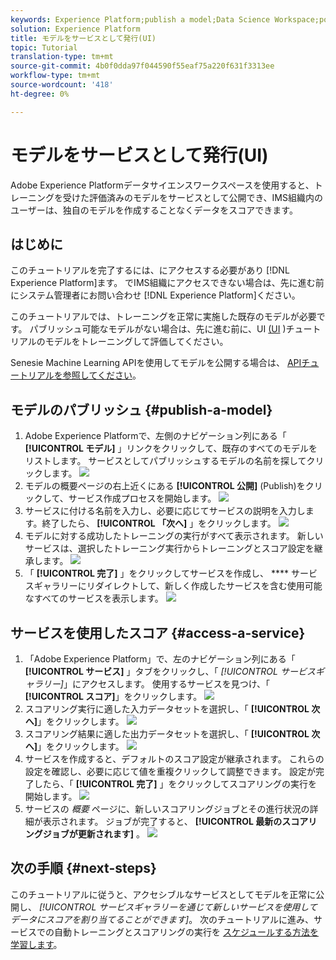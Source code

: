 ```yaml
---
keywords: Experience Platform;publish a model;Data Science Workspace;popular topics
solution: Experience Platform
title: モデルをサービスとして発行(UI)
topic: Tutorial
translation-type: tm+mt
source-git-commit: 4b0f0dda97f044590f55eaf75a220f631f3313ee
workflow-type: tm+mt
source-wordcount: '418'
ht-degree: 0%

---
```



# モデルをサービスとして発行(UI)

Adobe Experience Platformデータサイエンスワークスペースを使用すると、トレーニングを受けた評価済みのモデルをサービスとして公開でき、IMS組織内のユーザーは、独自のモデルを作成することなくデータをスコアできます。

## はじめに

このチュートリアルを完了するには、にアクセスする必要があり [!DNL Experience Platform]ます。 でIMS組織にアクセスできない場合は、先に進む前にシステム管理者にお問い合わせ [!DNL Experience Platform]ください。

このチュートリアルでは、トレーニングを正常に実施した既存のモデルが必要です。 パブリッシュ可能なモデルがない場合は、先に進む前に、UI [(UI](./train-evaluate-model-ui.md) )チュートリアルのモデルをトレーニングして評価してください。

Senesie Machine Learning APIを使用してモデルを公開する場合は、 [APIチュートリアルを参照してください](./publish-model-service-api.md)。

## モデルのパブリッシュ {#publish-a-model}

1. Adobe Experience Platformで、左側のナビゲーション列にある「 **[!UICONTROL モデル]** 」リンクをクリックして、既存のすべてのモデルをリストします。 サービスとしてパブリッシュするモデルの名前を探してクリックします。
   ![](../images/models-recipes/publish-model/1_browse_model.png)
2. モデルの概要ページの右上近くにある **[!UICONTROL 公開]** (Publish)をクリックして、サービス作成プロセスを開始します。
   ![](../images/models-recipes/publish-model/2_view_training_runs.png)
3. サービスに付ける名前を入力し、必要に応じてサービスの説明を入力します。終了したら、 **[!UICONTROL 「次へ]** 」をクリックします。
   ![](../images/models-recipes/publish-model/3_configure_service.png)
4. モデルに対する成功したトレーニングの実行がすべて表示されます。 新しいサービスは、選択したトレーニング実行からトレーニングとスコア設定を継承します。
   ![](../images/models-recipes/publish-model/4_select_training_run.png)
5. 「 **[!UICONTROL 完了]** 」をクリックしてサービスを作成し、 **** サービスギャラリーにリダイレクトして、新しく作成したサービスを含む使用可能なすべてのサービスを表示します。
   ![](../images/models-recipes/publish-model/service_gallery.png)

## サービスを使用したスコア {#access-a-service}

1. 「Adobe Experience Platform」で、左のナビゲーション列にある「 **[!UICONTROL サービス]** 」タブをクリックし、「 *[!UICONTROL サービスギャラリー]*」にアクセスします。 使用するサービスを見つけ、「 **[!UICONTROL スコア]**」をクリックします。
   ![](../images/models-recipes/publish-model/click_to_score.png)
2. スコアリング実行に適した入力データセットを選択し、「 **[!UICONTROL 次へ]**」をクリックします。
   ![](../images/models-recipes/publish-model/6_scoring_input.png)
3. スコアリング結果に適した出力データセットを選択し、「 **[!UICONTROL 次へ]**」をクリックします。
   ![](../images/models-recipes/publish-model/7_scoring_output.png)
4. サービスを作成すると、デフォルトのスコア設定が継承されます。 これらの設定を確認し、必要に応じて値を重複クリックして調整できます。 設定が完了したら、「 **[!UICONTROL 完了]** 」をクリックしてスコアリングの実行を開始します。
   ![](../images/models-recipes/publish-model/8_scoring_configure.png)
5. サービスの *概要* ページに、新しいスコアリングジョブとその進行状況の詳細が表示されます。 ジョブが完了すると、 **[!UICONTROL 最新のスコアリングジョブが更新されます]** 。
   ![](../images/models-recipes/publish-model/score_pending.png)

## 次の手順 {#next-steps}

このチュートリアルに従うと、アクセシブルなサービスとしてモデルを正常に公開し、 *[!UICONTROL サービスギャラリーを通じて新しいサービスを使用してデータにスコアを割り当てることができます]*。 次のチュートリアルに進み、サービスでの自動トレーニングとスコアリングの実行を [スケジュールする方法を学習します](./schedule-models-ui.md)。
